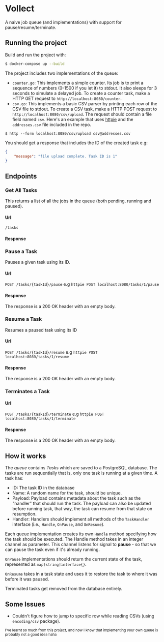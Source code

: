 # Vollect
A naive job queue (and implementations) with support for pause/resume/terminate.

## Running the project
Build and run the project with:
```bash
$ docker-compose up --build
```
The project includes two implementations of the queue:

- `counter.go`: This implements a simple counter. Its job is to print a sequence of numbers (0-1500 if you let it) 
to stdout. It also sleeps for 3 seconds to simulate a delayed job. To create a counter task, make a HTTP 
GET request to `http://localhost:8080/counter`.
- `csv.go`: This implements a basic CSV parser by printing each row of the CSV file to stdout. To create
a CSV task, make a HTTP POST request to `http://localhost:8080/csv/upload`. The request should contain a file field
named `csv`. Here's an example that uses [httpie](httpie.org) and the `addresses.csv` file included in the repo.
```
$ http --form localhost:8080/csv/upload csv@addresses.csv
```
You should get a response that includes the ID of the created task e.g:
```json
{
    "message": "file upload complete. Task ID is 1"
}
```

## Endpoints
### Get All Tasks
This returns a list of all the jobs in the queue (both pending, running and paused).
#### Url
`/tasks`
#### Response

### Pause a Task
Pauses a given task using its ID. 
#### Url
`POST /tasks/{taskId}/pause` e.g `httpie POST localhost:8080/tasks/1/pause`
#### 
#### Response
The response is a 200 OK header with an empty body.

### Resume a Task
Resumes a paused task using its ID
#### Url
`POST /tasks/{taskId}/resume` e.g `httpie POST localhost:8080/tasks/1/resume`
#### Response
The response is a 200 OK header with an empty body.

### Terminates a Task
#### Url
`POST /tasks/{taskId}/terminate` e.g `httpie POST localhost:8080/tasks/1/terminate`
#### Response
The response is a 200 OK header with an empty body.

## How it works
The _queue_ contains *Tasks* which are saved to a PostgreSQL database. The tasks are run sequentially
 that is, only one task is running at a given time. A task has:

- ID: The task ID in the database
- Name: A random name for the task, should be unique.
- Payload: Payload contains metadata about the task such as the "handler" that should run the task.
The payload can also be updated before running task, that way, the task can resume from that state on resumption.
- Handler: Handlers should implement all methods of the `TaskHandler` interface 
(i.e., `Handle`, `OnPause`, and `OnResume`). 

Each queue implementation creates its own `Handle` method specifying how the task should be executed.
The Handle method takes in an integer channel as parameter.
This channel listens for signal to **pause** - so that we can pause the task even if it's already running.

`OnPause` implementations should return the current state of the task, represented as `map[string]interface{}`.

`OnResume` takes in a task state and uses it to restore the task to where it was before it was paused.

Terminated tasks get removed from the database entirely.

## Some Issues

- Couldn't figure how to jump to specific row while reading CSVs (using `encoding/csv` package).




<small>I've learnt so much from this project, and now I know that implementing your own queue is probably not a good idea haha</small>

